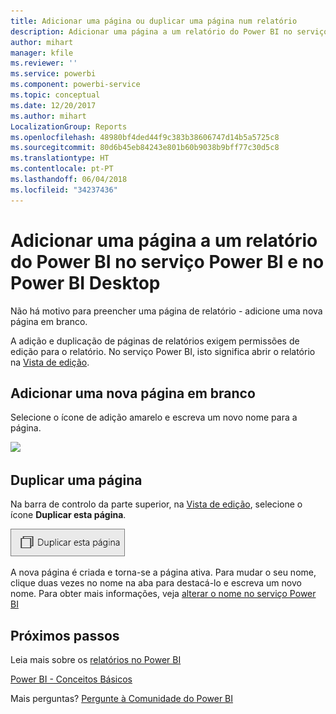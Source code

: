 ```yaml
---
title: Adicionar uma página ou duplicar uma página num relatório
description: Adicionar uma página a um relatório do Power BI no serviço Power BI e no Power BI Desktop
author: mihart
manager: kfile
ms.reviewer: ''
ms.service: powerbi
ms.component: powerbi-service
ms.topic: conceptual
ms.date: 12/20/2017
ms.author: mihart
LocalizationGroup: Reports
ms.openlocfilehash: 48980bf4ded44f9c383b38606747d14b5a5725c8
ms.sourcegitcommit: 80d6b45eb84243e801b60b9038b9bff77c30d5c8
ms.translationtype: HT
ms.contentlocale: pt-PT
ms.lasthandoff: 06/04/2018
ms.locfileid: "34237436"
---
```

# <a name="add-a-page-to-a-power-bi-report-in-power-bi-service-and-power-bi-desktop"></a>Adicionar uma página a um relatório do Power BI no serviço Power BI e no Power BI Desktop
Não há motivo para preencher uma página de relatório - adicione uma nova página em branco. 

A adição e duplicação de páginas de relatórios exigem permissões de edição para o relatório. No serviço Power BI, isto significa abrir o relatório na [Vista de edição](service-reading-view-and-editing-view.md). 

## <a name="add-a-new-blank-page"></a>Adicionar uma nova página em branco
Selecione o ícone de adição amarelo e escreva um novo nome para a página.  

![](media/power-bi-report-add-page/reorderpages2.gif)

## <a name="duplicate-a-page"></a>Duplicar uma página
Na barra de controlo da parte superior, na [Vista de edição](service-interact-with-a-report-in-editing-view.md), selecione o ícone **Duplicar esta página**.

![](media/power-bi-report-add-page/pbi_duplicate.png)

A nova página é criada e torna-se a página ativa. Para mudar o seu nome, clique duas vezes no nome na aba para destacá-lo e escreva um novo nome.  Para obter mais informações, veja [alterar o nome no serviço Power BI](service-rename.md)

## <a name="next-steps"></a>Próximos passos
Leia mais sobre os [relatórios no Power BI](service-reports.md)

[Power BI - Conceitos Básicos](service-basic-concepts.md)

Mais perguntas? [Pergunte à Comunidade do Power BI](http://community.powerbi.com/)

